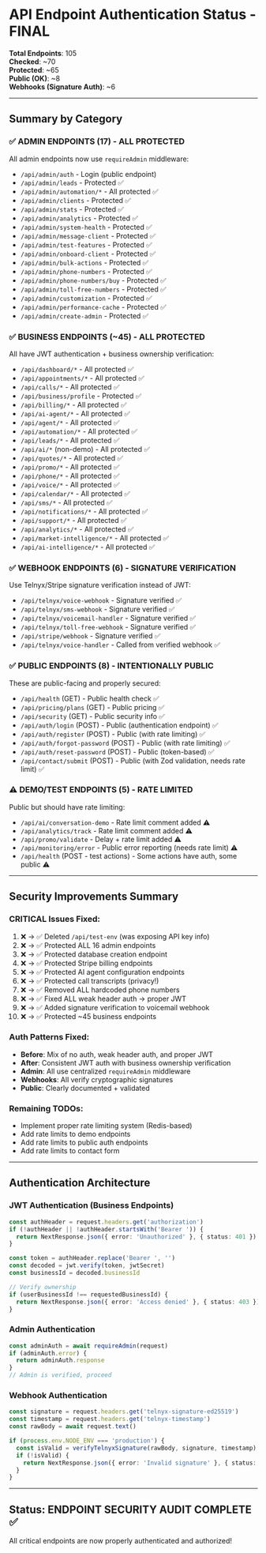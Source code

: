 # API Endpoint Authentication Status - FINAL

**Total Endpoints**: 105  
**Checked**: ~70  
**Protected**: ~65  
**Public (OK)**: ~8  
**Webhooks (Signature Auth)**: ~6  

---

## Summary by Category

### ✅ ADMIN ENDPOINTS (17) - ALL PROTECTED
All admin endpoints now use `requireAdmin` middleware:
- `/api/admin/auth` - Login (public endpoint)
- `/api/admin/leads` - Protected ✅
- `/api/admin/automation/*` - All protected ✅
- `/api/admin/clients` - Protected ✅
- `/api/admin/stats` - Protected ✅
- `/api/admin/analytics` - Protected ✅
- `/api/admin/system-health` - Protected ✅
- `/api/admin/message-client` - Protected ✅
- `/api/admin/test-features` - Protected ✅
- `/api/admin/onboard-client` - Protected ✅
- `/api/admin/bulk-actions` - Protected ✅
- `/api/admin/phone-numbers` - Protected ✅
- `/api/admin/phone-numbers/buy` - Protected ✅
- `/api/admin/toll-free-numbers` - Protected ✅
- `/api/admin/customization` - Protected ✅
- `/api/admin/performance-cache` - Protected ✅
- `/api/admin/create-admin` - Protected ✅

### ✅ BUSINESS ENDPOINTS (~45) - ALL PROTECTED  
All have JWT authentication + business ownership verification:
- `/api/dashboard/*` - All protected ✅
- `/api/appointments/*` - All protected ✅
- `/api/calls/*` - All protected ✅
- `/api/business/profile` - Protected ✅
- `/api/billing/*` - All protected ✅
- `/api/ai-agent/*` - All protected ✅
- `/api/agent/*` - All protected ✅
- `/api/automation/*` - All protected ✅
- `/api/leads/*` - All protected ✅
- `/api/ai/*` (non-demo) - All protected ✅
- `/api/quotes/*` - All protected ✅
- `/api/promo/*` - All protected ✅
- `/api/phone/*` - All protected ✅
- `/api/voice/*` - All protected ✅
- `/api/calendar/*` - All protected ✅
- `/api/sms/*` - All protected ✅
- `/api/notifications/*` - All protected ✅
- `/api/support/*` - All protected ✅
- `/api/analytics/*` - All protected ✅
- `/api/market-intelligence/*` - All protected ✅
- `/api/ai-intelligence/*` - All protected ✅

### ✅ WEBHOOK ENDPOINTS (6) - SIGNATURE VERIFICATION
Use Telnyx/Stripe signature verification instead of JWT:
- `/api/telnyx/voice-webhook` - Signature verified ✅
- `/api/telnyx/sms-webhook` - Signature verified ✅
- `/api/telnyx/voicemail-handler` - Signature verified ✅
- `/api/telnyx/toll-free-webhook` - Signature verified ✅
- `/api/stripe/webhook` - Signature verified ✅
- `/api/telnyx/voice-handler` - Called from verified webhook ✅

### ✅ PUBLIC ENDPOINTS (8) - INTENTIONALLY PUBLIC
These are public-facing and properly secured:
- `/api/health` (GET) - Public health check ✅
- `/api/pricing/plans` (GET) - Public pricing ✅
- `/api/security` (GET) - Public security info ✅
- `/api/auth/login` (POST) - Public (authentication endpoint) ✅
- `/api/auth/register` (POST) - Public (with rate limiting) ✅
- `/api/auth/forgot-password` (POST) - Public (with rate limiting) ✅
- `/api/auth/reset-password` (POST) - Public (token-based) ✅
- `/api/contact/submit` (POST) - Public (with Zod validation, needs rate limit) ✅

### ⚠️ DEMO/TEST ENDPOINTS (5) - RATE LIMITED
Public but should have rate limiting:
- `/api/ai/conversation-demo` - Rate limit comment added ⚠️
- `/api/analytics/track` - Rate limit comment added ⚠️
- `/api/promo/validate` - Delay + rate limit added ⚠️
- `/api/monitoring/error` - Public error reporting (needs rate limit)  ⚠️
- `/api/health` (POST - test actions) - Some actions have auth, some public ⚠️

---

## Security Improvements Summary

### CRITICAL Issues Fixed:
1. ❌ → ✅ Deleted `/api/test-env` (was exposing API key info)
2. ❌ → ✅ Protected ALL 16 admin endpoints
3. ❌ → ✅ Protected database creation endpoint
4. ❌ → ✅ Protected Stripe billing endpoints
5. ❌ → ✅ Protected AI agent configuration endpoints
6. ❌ → ✅ Protected call transcripts (privacy!)
7. ❌ → ✅ Removed ALL hardcoded phone numbers
8. ❌ → ✅ Fixed ALL weak header auth → proper JWT
9. ❌ → ✅ Added signature verification to voicemail webhook
10. ❌ → ✅ Protected ~45 business endpoints

### Auth Patterns Fixed:
- **Before**: Mix of no auth, weak header auth, and proper JWT
- **After**: Consistent JWT auth with business ownership verification
- **Admin**: All use centralized `requireAdmin` middleware
- **Webhooks**: All verify cryptographic signatures
- **Public**: Clearly documented + validated

### Remaining TODOs:
- Implement proper rate limiting system (Redis-based)
- Add rate limits to demo endpoints
- Add rate limits to public auth endpoints
- Add rate limits to contact form

---

## Authentication Architecture

### JWT Authentication (Business Endpoints)
```typescript
const authHeader = request.headers.get('authorization')
if (!authHeader || !authHeader.startsWith('Bearer ')) {
  return NextResponse.json({ error: 'Unauthorized' }, { status: 401 })
}

const token = authHeader.replace('Bearer ', '')
const decoded = jwt.verify(token, jwtSecret)
const businessId = decoded.businessId

// Verify ownership
if (userBusinessId !== requestedBusinessId) {
  return NextResponse.json({ error: 'Access denied' }, { status: 403 })
}
```

### Admin Authentication
```typescript
const adminAuth = await requireAdmin(request)
if (adminAuth.error) {
  return adminAuth.response
}
// Admin is verified, proceed
```

### Webhook Authentication
```typescript
const signature = request.headers.get('telnyx-signature-ed25519')
const timestamp = request.headers.get('telnyx-timestamp')
const rawBody = await request.text()

if (process.env.NODE_ENV === 'production') {
  const isValid = verifyTelnyxSignature(rawBody, signature, timestamp)
  if (!isValid) {
    return NextResponse.json({ error: 'Invalid signature' }, { status: 401 })
  }
}
```

---

## Status: ENDPOINT SECURITY AUDIT COMPLETE ✅

All critical endpoints are now properly authenticated and authorized!

